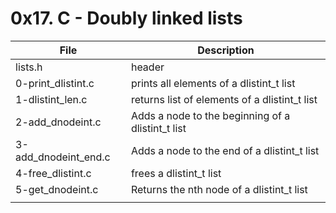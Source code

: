 # 0x17. C - Doubly linked lists

|File| Description|
|---|---|
|lists.h| header|
|0-print_dlistint.c| prints all elements of a dlistint_t list|
|1-dlistint_len.c| returns list of elements of a dlistint_t list|
|2-add_dnodeint.c| Adds a node to the beginning of a dlistint_t list|
|3-add_dnodeint_end.c| Adds a node to the end of a dlistint_t list|
|4-free_dlistint.c| frees a dlistint_t list|
|5-get_dnodeint.c| Returns the nth node of a dlistint_t list|
|||